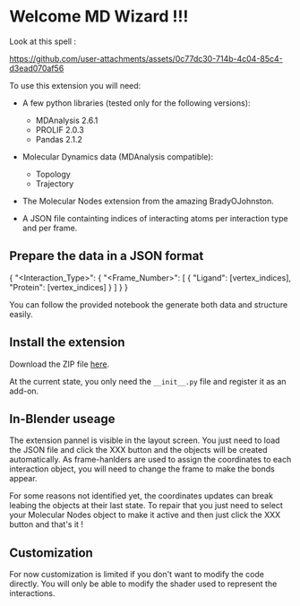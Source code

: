 # Welcome MD Wizard !!!

Look at this spell :

https://github.com/user-attachments/assets/0c77dc30-714b-4c04-85c4-d3ead070af56


To use this extension you will need:

- A few python libraries (tested only for the following versions):

    - MDAnalysis 2.6.1
    - PROLIF 2.0.3
    - Pandas 2.1.2

- Molecular Dynamics data (MDAnalysis compatible):

    - Topology
    - Trajectory

- The Molecular Nodes extension from the amazing BradyOJohnston.

- A JSON file containting indices of interacting atoms per interaction type and per frame.

## Prepare the data in a JSON format

{
    "<Interaction_Type>": {
        "<Frame_Number>": [
            {
                "Ligand": [vertex_indices],
                "Protein": [vertex_indices]
            }
        ]
    }
}

You can follow the provided notebook the generate both data and structure easily.

## Install the extension

Download the ZIP file [here](https://raw.githubusercontent.com/MartinBaGar/Viber/main/viber-1.0.0.zip).


At the current state, you only need the `__init__.py` file and register it as an add-on.

## In-Blender useage

The extension pannel is visible in the layout screen. You just need to load the JSON file and click the XXX button and the objects will be created automatically. As frame-hanlders are used to assign the coordinates to each interaction object, you will need to change the frame to make the bonds appear.

For some reasons not identified yet, the coordinates updates can break leabing the objects at their last state. To repair that you just need to select your Molecular Nodes object to make it active and then just click the XXX button and that's it !

## Customization

For now customization is limited if you don't want to modify the code directly. You will only be able to modify the shader used to represent the interactions.
